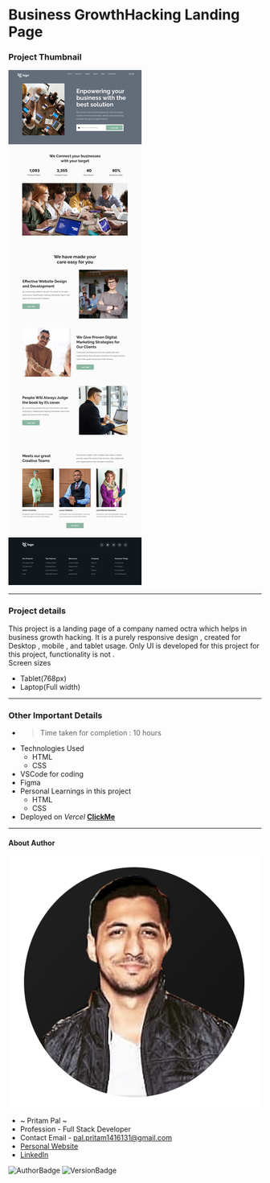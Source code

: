 # Business GrowthHacking Landing Page 

### Project Thumbnail


![ImageThumbnail](./12.png)
***
### Project details
This project is a landing page of a company named octra which helps in business growth hacking. It is a purely responsive design , created for Desktop , mobile , and tablet usage. Only UI is developed for this project for this project, functionality is not .  
Screen sizes
- Tablet(768px)
- Laptop(Full width)


***
### Other Important Details
- >Time taken for completion : 10 hours
- Technologies Used
  - HTML
  - CSS
- VSCode for coding
- Figma
- Personal Learnings in this project 
    - HTML
    - CSS 
- Deployed on *Vercel*  **[ClickMe](https://x-factor-business-growth.vercel.app/)** 
*** 
#### About Author
![AuthorImage](./circle-profile-pic.png)
- ~ Pritam Pal ~
- Profession - Full Stack Developer
- Contact Email - pal.pritam1416131@gmail.com
- [Personal Website](#)
- [LinkedIn](https://www.linkedin.com/in/pritampal1/)  

![AuthorBadge](https://img.shields.io/badge/Author-Pritam-yellow)
![VersionBadge](https://img.shields.io/badge/Version-1.0.0-lightgrey)
